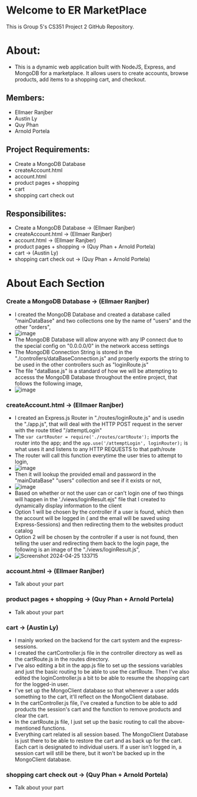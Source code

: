 # Welcome to ER MarketPlace

This is Group 5's CS351 Project 2 GitHub Repository.
# About:
* This is a dynamic web application built with NodeJS, Express, and MongoDB for a marketplace. It allows users to create accounts, browse products, add items to a shopping cart, and checkout.

## Members:
* Ellmaer Ranjber
* Austin Ly
* Quy Phan
* Arnold Portela

## Project Requirements:
* Create a MongoDB Database
* createAccount.html
* account.html
* product pages + shopping
* cart
* shopping cart check out

## Responsibilites: 
* Create a MongoDB Database -> (Ellmaer Ranjber)
* createAccount.html -> (Ellmaer Ranjber)
* account.html -> (Ellmaer Ranjber)
* product pages + shopping -> (Quy Phan + Arnold Portela)
* cart -> (Austin Ly)
* shopping cart check out -> (Quy Phan + Arnold Portela)

# About Each Section

### Create a MongoDB Database -> (Ellmaer Ranjber)
* I created the MongoDB Database and created a database called "mainDataBase" and two collections one by the name of "users" and the other "orders",
* ![image](https://github.com/mjollnir03/CS351-Project2/assets/98365394/fc150bcc-63da-4a9a-9808-b1b66d6dc64d)
* The MongoDB Database will allow anyone with any IP connect due to the special config on "0.0.0.0/0" in the network access settings
* The MongoDB Connection String is stored in the "./controllers/dataBaseConnection.js" and properly exports the string to be used in the other controllers such as "loginRoute.js"
* The file "dataBase.js" is a standard of how we will be attempting to accesss the MongoDB Database throughout the entire project, that follows the following image,
* ![image](https://github.com/mjollnir03/CS351-Project2/assets/98365394/f3a89e1c-71f0-4af5-986d-e6d67088901f)

### createAccount.html -> (Ellmaer Ranjber)
* I created an Express.js Router in "./routes/loginRoute.js" and is usedin the "./app.js", that will deal with the HTTP POST request in the server with the route titled "/attemptLogin"
* The ```var cartRouter = require('./routes/cartRoute');``` imports the router into the app; and the ```app.use('/attemptLogin', loginRouter);``` is what uses it and listens to any HTTP REQUESTS to that path/route
* The router will call this function everytime the user tries to attempt to login,
* ![image](https://github.com/mjollnir03/CS351-Project2/assets/98365394/7d124cb5-409d-476c-8051-c491ff829d5e)
* Then it will lookup the provided email and password in the "mainDataBase" "users" collection and see if it exists or not,
* ![image](https://github.com/mjollnir03/CS351-Project2/assets/98365394/e75c375f-ac59-4ef4-8600-d4487ba73676)
* Based on whether or not the user can or can't login one of two things will happen in the './views/loginResult.ejs" file that I created to dynamically display information to the client
* Option 1 will be chosen by the controller if a user is found, which then the account will be logged in ( and the email will be saved using Express-Sessions) and then redirecting them to the websites product catalog
* Option 2 will be chosen by the controller if a user is not found, then telling the user and redirecting them back to the login page, the following is an image of the "./views/loginResult.js",
* ![Screenshot 2024-04-25 133715](https://github.com/mjollnir03/CS351-Project2/assets/98365394/6f2ed508-a6a9-4081-b9ef-0ca6f39b6931)

### account.html -> (Ellmaer Ranjber)
* Talk about your part

### product pages + shopping -> (Quy Phan + Arnold Portela)
* Talk about your part

### cart -> (Austin Ly)
* I mainly worked on the backend for the cart system and the express-sessions. 
* I created the cartController.js file in the controller directory as well as the cartRoute.js in the routes directory.
* I've also editing a bit in the app.js file to set up the sessions variables and just the basic routing to be able to use the cartRoute. Then I've also edited the loginController.js a bit to be able to resume the shopping cart for the logged-in user.
* I've set up the MongoClient database so that whenever a user adds something to the cart, it'll reflect on the MongoClient database.
* In the cartController.js file, I've created a function to be able to add products the session's cart and the function to remove products and clear the cart.
* In the cartRoute.js file, I just set up the basic routing to call the above-mentioned functions.
* Everything cart related is all session based. The MongoClient Database is just there to be able to restore the cart and as back up for the cart. Each cart is designated to individual users. If a user isn't logged in, a session cart will still be there, but it won't be backed up in the MongoClient database.


### shopping cart check out -> (Quy Phan + Arnold Portela)
* Talk about your part

